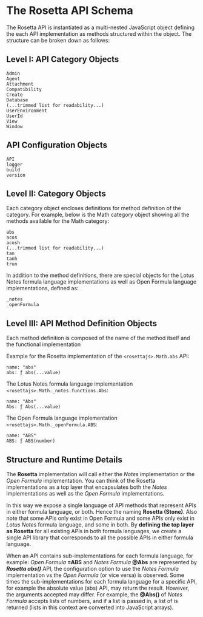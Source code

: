 # The Rosetta API Schema

The Rosetta API is instantiated as a multi-nested JavaScript object defining the each API implementation as methods structured within the object. The structure can be broken down as follows:

## Level I: API Category Objects

```
Admin
Agent
Attachment
Compatibility
Create
Database
(...trimmed list for readability...)
UserEnvironment
UserId
View
Window
```

## API Configuration Objects
```
API
logger
build
version
```

## Level II: Category Objects

Each category object encloses definitions for method definition of the category. For example, below is the Math category object showing all the methods available for the Math category:

```
abs
acos
acosh
(...trimmed list for readability...)
tan
tanh
trun
```
In addition to the method definitions, there are special objects for the Lotus Notes formula language implementations as well as Open Formula language implementations, defined as:

```
_notes
_openFormula
```

## Level III: API Method Definition Objects
Each method definition is composed of the name of the method itself and the functional implementation

Example for the Rosetta implementation of the `<rosettajs>.Math.abs` API:

```
name: "abs"
abs: ƒ abs(...value)
```

The Lotus Notes formula language implementation `<rosettajs>.Math._notes.functions.Abs`:

```
name: "Abs"
Abs: ƒ Abs(...value)
```

The Open Formula language implementation `<rosettajs>.Math._openFormula.ABS`:
```
name: "ABS"
ABS: ƒ ABS(number)
```

## Structure and Runtime Details

The **Rosetta** implementation will call either the *Notes*
implementation or the *Open Formula* implementation. You can think of the Rosetta implementations as a top layer that encapsulates both the *Notes* implementations as well as the *Open Formula* implementations. 

In this way we expose a single language of API methods that represent APIs in either formula language, or both. Hence the naming **Rosetta (Stone)**. Also note that some APIs only exist in Open Formula and some APIs only exist in *Lotus Notes* formula language, and some in both. By **defining the top layer as Rosetta** for all existing APIs in both formula languages, we create a single API library that corresponds to all the possible APIs in either formula language. 

When an API contains sub-implementations for each formula language, for example: *Open Formula* **=ABS** and *Notes Formula* **@Abs** are represented by ***Rosetta abs()*** API, the configuration option to use the *Notes Formula* implementation vs the *Open Formula* (or vice versa) is observed. Some times the sub-implementations for each formula language for a specific API, for example the absolute value (abs) API, may return the result. However, the arguments accepted may differ. For example, the **@Abs()** of *Notes Formula* accepts lists of numbers, and if a list is passed in, a list of is returned (lists in this context are converted into JavaScript arrays).